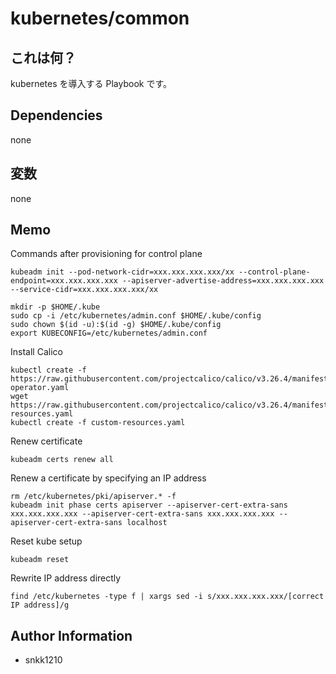 kubernetes/common
=========

## これは何？

kubernetes を導入する Playbook です。

## Dependencies

none

## 変数

none

## Memo

Commands after provisioning for control plane
```
kubeadm init --pod-network-cidr=xxx.xxx.xxx.xxx/xx --control-plane-endpoint=xxx.xxx.xxx.xxx --apiserver-advertise-address=xxx.xxx.xxx.xxx --service-cidr=xxx.xxx.xxx.xxx/xx

mkdir -p $HOME/.kube
sudo cp -i /etc/kubernetes/admin.conf $HOME/.kube/config
sudo chown $(id -u):$(id -g) $HOME/.kube/config
export KUBECONFIG=/etc/kubernetes/admin.conf
```

Install Calico
```
kubectl create -f https://raw.githubusercontent.com/projectcalico/calico/v3.26.4/manifests/tigera-operator.yaml
wget https://raw.githubusercontent.com/projectcalico/calico/v3.26.4/manifests/custom-resources.yaml
kubectl create -f custom-resources.yaml
```

Renew certificate
```
kubeadm certs renew all
```

Renew a certificate by specifying an IP address
```
rm /etc/kubernetes/pki/apiserver.* -f
kubeadm init phase certs apiserver --apiserver-cert-extra-sans xxx.xxx.xxx.xxx --apiserver-cert-extra-sans xxx.xxx.xxx.xxx --apiserver-cert-extra-sans localhost
```

Reset kube setup
```
kubeadm reset
```

Rewrite IP address directly
```
find /etc/kubernetes -type f | xargs sed -i s/xxx.xxx.xxx.xxx/[correct IP address]/g
```

Author Information
------------------

- snkk1210